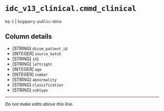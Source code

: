 # `idc_v13_clinical.cmmd_clinical`
`bq-1` | `bigquery-public-data`

## Column details
* [STRING]    `dicom_patient_id`
* [INTEGER]   `source_batch`
* [STRING]    `id1`
* [STRING]    `leftright`
* [INTEGER]   `age`
* [INTEGER]   `number`
* [STRING]    `abnormality`
* [STRING]    `classification`
* [STRING]    `subtype`

-------------------------------------------------------------------------------
*Do not make edits above this line.*

